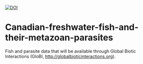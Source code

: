 [![DOI](https://zenodo.org/badge/37653558.svg)](https://zenodo.org/badge/latestdoi/37653558)

# Canadian-freshwater-fish-and-their-metazoan-parasites

Fish and parasite data that will be available through Global Biotic Interactions (GloBI, http://globalbioticinteractions.org).
